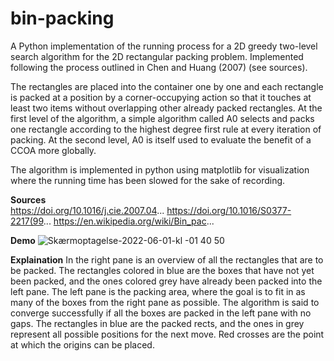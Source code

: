 # bin-packing

A Python implementation of the running process for a 2D greedy two-level search algorithm for the 2D rectangular packing problem. Implemented following the process outlined in Chen and Huang (2007) (see sources).  

The rectangles are placed into the container one by one and each rectangle is packed at a position by a corner-occupying action so that it touches at least two items without overlapping other already packed rectangles. At the first level of the algorithm, a simple algorithm called A0 selects and packs one rectangle according to the highest degree first rule at every iteration of packing. At the second level, A0 is itself used to evaluate the benefit of a CCOA more globally. 

The algorithm is implemented in python using matplotlib for visualization where the running time has been slowed for the sake of recording.

**Sources**  
https://doi.org/10.1016/j.cie.2007.04...
https://doi.org/10.1016/S0377-2217(99...
https://en.wikipedia.org/wiki/Bin_pac...

**Demo**
![Skærmoptagelse-2022-06-01-kl -01 40 50](https://user-images.githubusercontent.com/72623007/171301493-75ba9711-9515-48f2-bae2-872a45a6aae2.gif)

**Explaination**
In the right pane is an overview of all the rectangles that are to be packed. The rectangles colored in blue are the boxes that have not yet been packed, and the ones colored grey have already been packed into the left pane.
The left pane is the packing area, where the goal is to fit in as many of the boxes from the right pane as possible. The algorithm is said to converge successfully if all the boxes are packed in the left pane with no gaps. The rectangles in blue are the packed rects, and the ones in grey represent all possible positions for the next move. Red crosses are the point at which the origins can be placed.
